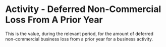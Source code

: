 # Activity - Deferred Non-Commercial Loss From A Prior Year
This is the value, during the relevant period, for the amount of deferred non-commercial business loss from a prior year for a business activity.
